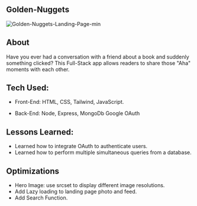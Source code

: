## Golden-Nuggets

![Golden-Nuggets-Landing-Page-min](https://user-images.githubusercontent.com/86321333/193850686-31c80a81-b1d0-4f7b-b7e2-d390516315fe.png)

## About
Have you ever had a conversation with a friend about a book and suddenly something clicked? This Full-Stack app allows readers to share those "Aha" moments with each other. 


## Tech Used:

* Front-End:
HTML, CSS, Tailwind, JavaScript.

* Back-End:
Node, Express, MongoDb Google OAuth


## Lessons Learned:
* Learned how to integrate OAuth to authenticate users.
* Learned how to perform multiple simultaneous queries from a database.

## Optimizations
* Hero Image: use srcset to display different image resolutions.
* Add Lazy loading to landing page photo and feed.
* Add Search Function.
